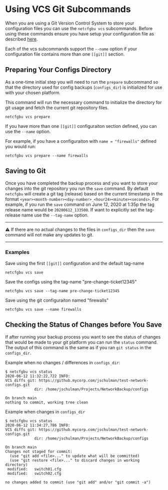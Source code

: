 # Using VCS Git Subcommands

When you are using a Git Version Control System to store your configuration files you can use the
`netcfgbu vcs` subcommands.  Before using these commands ensure you have
setup your configuration file as described [here](config-vcs-git.md).

Each of the vcs subcommands support the `--name` option if your configuration
file contains more than one `[[git]]` section.

## Preparing Your Configs Directory

As a one-time initial step you will need to run the `prepare` subcommand so that the
directory used for config backups (`configs_dir`) is initialized for use with your chosen platform.

This command will run the necessary command to initialize the directory for
git usage and fetch the current git repository files.

```shell script
netcfgbu vcs prepare
```

If you have more than one `[[git]]` configuraiton section defined, you can
use the `--name` option.

For example, if you have a configuraiton with `name = "firewalls"` defined you
would run:

```shell script
netcfgbu vcs prepare --name firewalls
```

## Saving to Git

Once you have completed the backup process and you want to store your changes
into the git repository you run the `save` command.  By default `netcfgbu`
will create a git tag (release) based on the current timestamp in the format
`<year><month-number><day-number>_<hour24><minute><seconds>`.  For example, if
you run the `save` command on June 12, 2020 at 1:35p the tag release name would
be `20200612_133500`.  If want to explicitly set the tag-release name use the
`--tag-name` option.

---

:warning: If there are no actual changes to the files in `configs_dir`
then the `save` command will not make any updates to git.

---

### Examples

Save using the first `[[git]]` configuration and the default tag-name

```shell script
netcfgbu vcs save
```

Save the configs using the tag-name "pre-change-ticket12345"

```shell script
netcfgbu vcs save --tag-name pre-change-ticket12345
```

Save using the git configuraiton named "firewalls"

```shell script
netcfgbu vcs save --name firewalls
```

## Checking the Status of Changes before You Save

If after running your backup process you want to see the status of changes that
would be made to your git platform you can run the `status` command. The output of this
command is the same as if you ran `git status` in the `configs_dir`.

Example when no changes / differences in `configs_dir`:

```shell script
$ netcfgbu vcs status
2020-06-12 11:32:22,722 INFO:
VCS diffs git: https://github.mycorp.com/jschulman/test-network-configs.git
             dir: /home/jschulman/Projects/NetworkBackup/configs

On branch main
nothing to commit, working tree clean
```

Example when changes in `configs_dir`

```shell script
$ netcfgbu vcs status
2020-06-12 11:34:27,786 INFO:
VCS diffs git: https://github.mycorp.com/jschulman/test-network-configs.git
             dir: /home/jschulman/Projects/NetworkBackup/configs

On branch main
Changes not staged for commit:
  (use "git add <file>..." to update what will be committed)
  (use "git restore <file>..." to discard changes in working directory)
 modified:   switch01.cfg
 modified:   switch02.cfg

no changes added to commit (use "git add" and/or "git commit -a")
```
